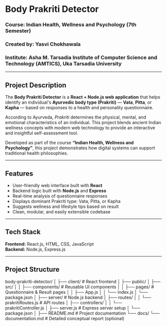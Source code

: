 # Body Prakriti Detector

### Course: Indian Health, Wellness and Psychology (7th Semester)  
### Created by: Yasvi Chokhawala  
### Institute: Asha M. Tarsadia Institute of Computer Science and Technology (AMTICS), Uka Tarsadia University  

---

## Project Description

The **Body Prakriti Detector** is a **React + Node.js web application** that helps identify an individual's **Ayurvedic body type (Prakriti)** — **Vata**, **Pitta**, or **Kapha** — based on responses to a health and personality questionnaire.

According to Ayurveda, *Prakriti* determines the physical, mental, and emotional characteristics of an individual. This project blends ancient Indian wellness concepts with modern web technology to provide an interactive and insightful self-assessment tool.

Developed as part of the course **“Indian Health, Wellness and Psychology”**, this project demonstrates how digital systems can support traditional health philosophies.

---

## Features

- User-friendly web interface built with **React**
- Backend logic built with **Node.js** and **Express**
- Real-time analysis of questionnaire responses
- Displays dominant Prakriti type: Vata, Pitta, or Kapha
- Suggests wellness and lifestyle tips based on result
- Clean, modular, and easily extensible codebase

---

## Tech Stack

**Frontend:** React.js, HTML, CSS, JavaScript  
**Backend:** Node.js, Express.js

---

## Project Structure
body-prakriti-detector/
│
├── client/ # React frontend
│ ├── public/
│ ├── src/
│ │ ├── components/ # Reusable UI components
│ │ ├── pages/ # Questionnaire & Result pages
│ │ ├── App.js
│ │ └── index.js
│ └── package.json
│
├── server/ # Node.js backend
│ ├── routes/
│ │ └── prakritiRoutes.js # API routes
│ ├── controllers/
│ │ └── prakritiController.js
│ ├── server.js # Express server setup
│ └── package.json
│
├── README.md # Project documentation
└── docs/
└── documentation.md # Detailed conceptual report (optional)

